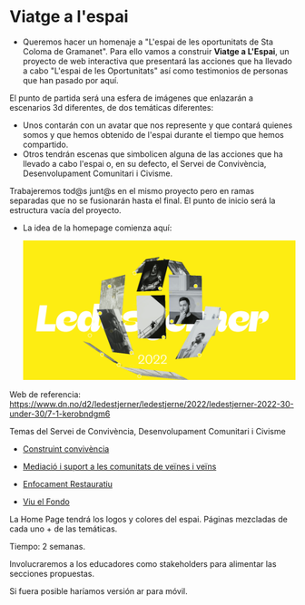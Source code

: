 # Viatge a l'espai

- Queremos hacer un homenaje a "L'espai de les oportunitats de Sta Coloma de Gramanet". Para ello vamos a construir **Viatge a L'Espai**, un proyecto de web interactiva que presentará las acciones que ha llevado a cabo "L'espai de les Oportunitats" así como testimonios de personas que han pasado por aquí. 

El punto de partida será una esfera de imágenes que enlazarán a escenarios 3d diferentes, de dos temáticas diferentes:
- Unos contarán con un avatar que nos represente y que contará quienes somos y que hemos obtenido de l'espai durante el tiempo que hemos compartido.
- Otros tendrán escenas que simbolicen alguna de las acciones que ha llevado a cabo l'espai o, en su defecto, el Servei de Convivència, Desenvolupament Comunitari i Civisme.


Trabajeremos tod@s junt@s en el mismo proyecto pero en ramas separadas que no se fusionarán hasta el final. 
El punto de inicio será la estructura vacía del proyecto. 

- La idea de la homepage comienza aquí: 
    
    <img src="home-page.gif">

Web de referencia: https://www.dn.no/d2/ledestjerner/ledestjerne/2022/ledestjerner-2022-30-under-30/7-1-kerobndgm6


Temas del Servei de Convivència, Desenvolupament Comunitari i Civisme

- [Construint convivència](https://www.gramenet.cat/ajuntament/arees-municipals/servei-de-convivencia-desenvolupament-comunitari-i-civisme/el-relat-de-la-intervencio-construint-la-convivencia/)

- [Mediació i suport a les comunitats de veïnes i veïns](https://www.gramenet.cat/ajuntament/arees-municipals/servei-de-convivencia-desenvolupament-comunitari-i-civisme/equip-de-mediacio-i-suport-a-les-comunitats-de-veins-i-veines/)

- [Enfocament Restauratiu](https://www.gramenet.cat/ajuntament/arees-municipals/servei-de-convivencia-desenvolupament-comunitari-i-civisme/enfocament-restauratiu/)

- [Viu el Fondo](https://www.gramenet.cat/ajuntament/arees-municipals/servei-de-convivencia-desenvolupament-comunitari-i-civisme/projecte-viu-el-fondo/)

La Home Page tendrá los logos y colores del espai.
Páginas mezcladas de cada uno + de las temáticas.

Tiempo: 2 semanas.

Involucraremos a los educadores como stakeholders para alimentar las secciones propuestas. 

Si fuera posible haríamos versión ar para móvil.
